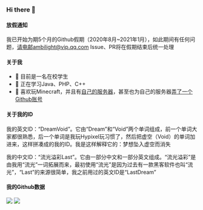### Hi there 👋

#### 放假通知

我已开始为期5个月的Github假期（2020年8月~2021年1月），如此期间有任何问题，请电邮ambilight@vip.qq.com
Issue、PR将在假期结束后统一处理

#### 关于我
- 🔭 目前是一名在校学生
- 🌱 正在学习Java、PHP、C++
- 👯 喜欢玩Minecraft，并且有[自己的服务器](https://www.mineblock.cc)，甚至也为自己的服务器[弄了一个Github账号](https://github.com/MineBlockMC)

#### 关于我的ID
我的英文ID：“DreamVoid”。它由“Dream”和“Void”两个单词组成，前一个单词大家都很熟悉，后一个单词是我玩Hypixel玩习惯了，然后把虚空（Void）的单词加进来，这样拼凑成的我的ID。我是这样解释它的：梦想坠入虚空而消失

我的中文ID：“流光溢彩Last”。它由一部分中文和一部分英文组成。“流光溢彩”是由我用“流光”一词拓展而来，最初使用“流光”是因为过去有一款黑客软件也叫“流光”，“Last”的来源很简单，我之前用过的英文ID是“LastDream”

#### 我的Github数据

![](https://github.com/DreamVoid/DreamVoid-Status/blob/master/generated/overview.svg)
![](https://github.com/DreamVoid/DreamVoid-Status/blob/master/generated/languages.svg)
